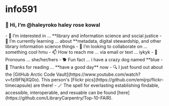 # info591
<h3> 👋 Hi, I’m @haleyroko haley rose kowal </h3>
- 👀 I’m interested in ... **library and information science and social justice
- 🌱 I’m currently learning ... about **metadata, digital stewardship, and other library information science things
- 💞️ I’m looking to collaborate on ... something cool hmu
- 📫 How to reach me ... via email or text ... iykyk
- 🔮 Pronouns ... she/her/hers
- 🐕 Fun fact ... i have a crazy dog named **blue
- 🌻 Thanks for reading ... **have a good day** now
- 🔍 I just found out about the [GitHub Arctic Code Vault](https://www.youtube.com/watch?v=fzI9FNjXQ0o). This person's [Flickr pics](https://github.com/emijrp/flickr-timecapsule) are there!
- 🪄 The spell for everlasting establishing findable, accessible, interoperable, and resuable can be found [here](https://github.com/LibraryCarpentry/Top-10-FAIR).
<!---
haleyroko/haleyroko is a ✨ special ✨ repository because its `README.md` (this file) appears on your GitHub profile.
You can click the Preview link to take a look at your changes.
--->
